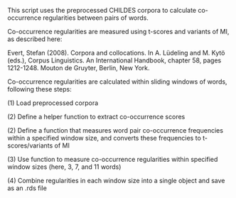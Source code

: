 This script uses the preprocessed CHILDES corpora to calculate co-occurrence regularities between pairs of words.

Co-occurrence regularities are measured using t-scores and variants of MI, as described here: 

Evert, Stefan (2008). Corpora and collocations. In A. Lüdeling and M. Kytö (eds.), Corpus Linguistics. An International Handbook, chapter 58, pages 1212-1248. Mouton de Gruyter, Berlin, New York.

Co-occurrence regularities are calculated within sliding windows of words, following these steps:

(1) Load preprocessed corpora

(2) Define a helper function to extract co-occurrence scores

(2) Define a function that measures word pair co-occurrence frequencies within a specified
    window size, and converts these frequencies to t-scores/variants of MI
    
(3) Use function to measure co-occurrence regularities within specified window sizes (here, 3, 7, and 11 words)
    
(4) Combine regularities in each window size into a single object and save as an .rds file
